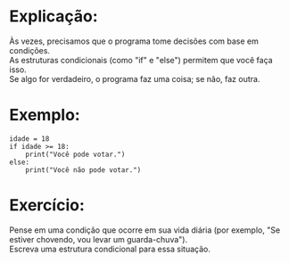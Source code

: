 # Explicação:
Às vezes, precisamos que o programa tome decisões com base em condições. <br /> 
As estruturas condicionais (como "if" e "else") permitem que você faça isso. <br /> 
Se algo for verdadeiro, o programa faz uma coisa; se não, faz outra.<br /> 

# Exemplo:

    idade = 18 
    if idade >= 18:
        print("Você pode votar.") 
    else:
        print("Você não pode votar.")

# Exercício:
Pense em uma condição que ocorre em sua vida diária (por exemplo, "Se estiver chovendo, vou levar um guarda-chuva"). <br /> 
Escreva uma estrutura condicional para essa situação.<br /> 
